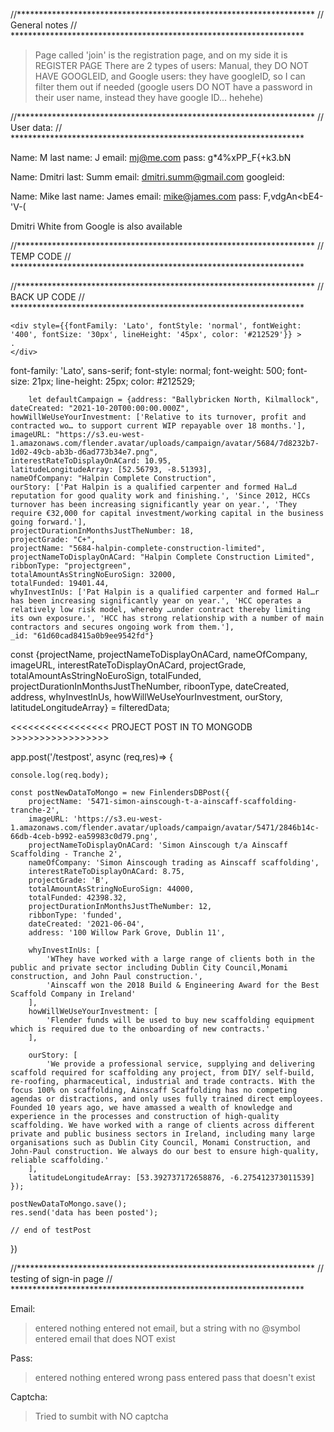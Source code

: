 //********************************************************************
//          General notes
// *******************************************************************

> Page called 'join' is the registration page, and on my side it is REGISTER PAGE
> There are 2 types of users: Manual, they DO NOT HAVE GOOGLEID, and Google users: they have googleID, so I can filter them out if needed (google users DO NOT have a password in their user name, instead they have google ID... hehehe)


//********************************************************************
//          User data:
// *******************************************************************

Name: M
last name: J
email: mj@me.com
pass: g*4%xPP_F{+k3.bN

Name: Dmitri
last: Summ
email: dmitri.summ@gmail.com
googleid: 

Name: Mike
last name: James
email: mike@james.com
pass: F,vdgAn<bE4-'V-(

Dmitri White from Google is also available



//********************************************************************
//          TEMP CODE
// *******************************************************************






//********************************************************************
//          BACK UP CODE
// *******************************************************************

    <div style={{fontFamily: 'Lato', fontStyle: 'normal', fontWeight: '400', fontSize: '30px', lineHeight: '45px', color: '#212529'}} >
    .
    </div>


  font-family: 'Lato', sans-serif;
  font-style: normal;
  font-weight: 500;
  font-size: 21px;
  line-height: 25px;
  color: #212529;





        let defaultCampaign = {address: "Ballybricken North, Kilmallock",
    dateCreated: "2021-10-20T00:00:00.000Z",
    howWillWeUseYourInvestment: ['Relative to its turnover, profit and contracted wo… to support current WIP repayable over 18 months.'],
    imageURL: "https://s3.eu-west-1.amazonaws.com/flender.avatar/uploads/campaign/avatar/5684/7d8232b7-1d02-49cb-ab3b-d6ad773b34e7.png",
    interestRateToDisplayOnACard: 10.95,
    latitudeLongitudeArray: [52.56793, -8.51393],
    nameOfCompany: "Halpin Complete Construction",
    ourStory: ['Pat Halpin is a qualified carpenter and formed Hal…d reputation for good quality work and finishing.', 'Since 2012, HCCs turnover has been increasing significantly year on year.', 'They require €32,000 for capital investment/working capital in the business going forward.'],
    projectDurationInMonthsJustTheNumber: 18,
    projectGrade: "C+",
    projectName: "5684-halpin-complete-construction-limited",
    projectNameToDisplayOnACard: "Halpin Complete Construction Limited",
    ribbonType: "projectgreen",
    totalAmountAsStringNoEuroSign: 32000,
    totalFunded: 19401.44,
    whyInvestInUs: ['Pat Halpin is a qualified carpenter and formed Hal…r has been increasing significantly year on year.', 'HCC operates a relatively low risk model, whereby …under contract thereby limiting its own exposure.', 'HCC has strong relationship with a number of main contractors and secures ongoing work from them.'],
    _id: "61d60cad8415a0b9ee9542fd"}




  const {projectName, projectNameToDisplayOnACard, nameOfCompany, imageURL, interestRateToDisplayOnACard, projectGrade, totalAmountAsStringNoEuroSign, totalFunded, projectDurationInMonthsJustTheNumber, riboonType, dateCreated, address, whyInvestInUs, howWillWeUseYourInvestment, ourStory, latitudeLongitudeArray} = filteredData;


<<<<<<<<<<<<<<<<<    PROJECT POST IN TO MONGODB   >>>>>>>>>>>>>>>>>


  app.post('/testpost', async (req,res)=> {

    console.log(req.body); 
    
    const postNewDataToMongo = new FinlendersDBPost({
        projectName: '5471-simon-ainscough-t-a-ainscaff-scaffolding-tranche-2',
        imageURL: 'https://s3.eu-west-1.amazonaws.com/flender.avatar/uploads/campaign/avatar/5471/2846b14c-66db-4ceb-b992-ea59983c0d79.png',
        projectNameToDisplayOnACard: 'Simon Ainscough t/a Ainscaff Scaffolding - Tranche 2',
        nameOfCompany: 'Simon Ainscough trading as Ainscaff scaffolding',
        interestRateToDisplayOnACard: 8.75,
        projectGrade: 'B',
        totalAmountAsStringNoEuroSign: 44000,
        totalFunded: 42398.32,
        projectDurationInMonthsJustTheNumber: 12,
        ribbonType: 'funded',
        dateCreated: '2021-06-04', 
        address: '100 Willow Park Grove, Dublin 11',
 
        whyInvestInUs: [
            'WThey have worked with a large range of clients both in the public and private sector including Dublin City Council,Monami construction, and John Paul construction.',
            'Ainscaff won the 2018 Build & Engineering Award for the Best Scaffold Company in Ireland'
        ], 
        howWillWeUseYourInvestment: [
            'Flender funds will be used to buy new scaffolding equipment which is required due to the onboarding of new contracts.'
        ],

        ourStory: [
            'We provide a professional service, supplying and delivering scaffold required for scaffolding any project, from DIY/ self-build, re-roofing, pharmaceutical, industrial and trade contracts. With the focus 100% on scaffolding, Ainscaff Scaffolding has no competing agendas or distractions, and only uses fully trained direct employees. Founded 10 years ago, we have amassed a wealth of knowledge and experience in the processes and construction of high-quality scaffolding. We have worked with a range of clients across different private and public business sectors in Ireland, including many large organisations such as Dublin City Council, Monami Construction, and John-Paul construction. We always do our best to ensure high-quality, reliable scaffolding.'
        ], 
        latitudeLongitudeArray: [53.392737172658876, -6.275412373011539]
    });

    postNewDataToMongo.save(); 
    res.send('data has been posted'); 

    // end of testPost
})




//********************************************************************
//          testing of sign-in page
// *******************************************************************

Email:
>entered nothing
>entered not email, but a string with no @symbol
>entered email that does NOT exist

Pass:
>entered nothing
>entered wrong pass
>entered pass that doesn't exist

Captcha:
>Tried to sumbit with NO captcha